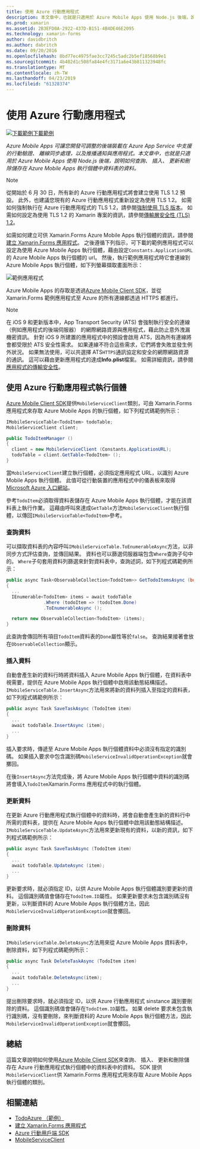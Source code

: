 ```yaml
---
title: 使用 Azure 行動應用程式
description: 本文章中，也就是只適用於 Azure Mobile Apps 使用 Node.js 後端，說明如何查詢、 插入、 更新和刪除儲存在 Azure Mobile Apps 執行個體中資料表的資料。
ms.prod: xamarin
ms.assetid: 2B3EFD0A-2922-437D-B151-4B4DE46E2095
ms.technology: xamarin-forms
author: davidbritch
ms.author: dabritch
ms.date: 09/20/2016
ms.openlocfilehash: 8bd77ec4975fae3cc7245c5adc2b5ef18568b9e1
ms.sourcegitcommit: 4b402d1c508fa84e4fc3171a6e43b811323948fc
ms.translationtype: MT
ms.contentlocale: zh-TW
ms.lasthandoff: 04/23/2019
ms.locfileid: "61328374"
---
```

# <a name="consuming-an-azure-mobile-app"></a>使用 Azure 行動應用程式

[![下載範例](~/media/shared/download.png)下載範例](https://developer.xamarin.com/samples/xamarin-forms/WebServices/TodoAzure/)

_Azure Mobile Apps 可讓您開發可調整的後端裝載在 Azure App Service 中支援的行動驗證、 離線同步處理，以及推播通知與應用程式。本文章中，也就是只適用於 Azure Mobile Apps 使用 Node.js 後端，說明如何查詢、 插入、 更新和刪除儲存在 Azure Mobile Apps 執行個體中資料表的資料。_

> [!NOTE]
> 從開始於 6 月 30 日，所有新的 Azure 行動應用程式將會建立使用 TLS 1.2 預設。 此外，也建議您現有的 Azure 行動應用程式重新設定為使用 TLS 1.2。 如需如何強制執行在 Azure 行動應用程式的 TLS 1.2，請參閱[強制使用 TLS 版本](/azure/app-service/app-service-web-tutorial-custom-ssl#enforce-tls-versions)。 如需如何設定為使用 TLS 1.2 的 Xamarin 專案的資訊，請參閱[傳輸層安全性 (TLS) 1.2](~/cross-platform/app-fundamentals/transport-layer-security.md)。

如需如何建立可供 Xamarin.Forms Azure Mobile Apps 執行個體的資訊，請參閱[建立 Xamarin.Forms 應用程式](https://azure.microsoft.com/documentation/articles/app-service-mobile-xamarin-forms-get-started/)。 之後遵循下列指示，可下載的範例應用程式可以設定為使用 Azure Mobile Apps 執行個體，藉由設定`Constants.ApplicationURL`的 Azure Mobile Apps 執行個體的 url。 然後，執行範例應用程式時它會連線到 Azure Mobile Apps 執行個體，如下列螢幕擷取畫面所示：

![](azure-images/portal.png "範例應用程式")

Azure Mobile Apps 的存取是透過[Azure Mobile Client SDK](https://www.nuget.org/packages/Microsoft.Azure.Mobile.Client/)，並從 Xamarin.Forms 範例應用程式至 Azure 的所有連線都透過 HTTPS 都進行。

> [!NOTE]
> 在 iOS 9 和更新版本中，App Transport Security (ATS) 會強制執行安全的連線 （例如應用程式的後端伺服器） 的網際網路資源與應用程式，藉此防止意外洩漏機密資訊。 針對 iOS 9 所建置的應用程式中的預設會啟用 ATS，因為所有連線將會都受限於 ATS 安全性需求。 如果連線不符合這些需求，它們將會失敗並發生例外狀況。
> 如果無法使用，可以共選擇 ATS`HTTPS`通訊協定和安全的網際網路資源的通訊。 這可以藉由更新應用程式的達成**Info.plist**檔案。 如需詳細資訊，請參閱[應用程式的傳輸安全性](~/ios/app-fundamentals/ats.md)。

## <a name="consuming-an-azure-mobile-app-instance"></a>使用 Azure 行動應用程式執行個體

[Azure Mobile Client SDK](https://www.nuget.org/packages/Microsoft.Azure.Mobile.Client/)提供`MobileServiceClient`類別，可由 Xamarin.Forms 應用程式來存取 Azure Mobile Apps 的執行個體，如下列程式碼範例所示：

```csharp
IMobileServiceTable<TodoItem> todoTable;
MobileServiceClient client;

public TodoItemManager ()
{
  client = new MobileServiceClient (Constants.ApplicationURL);
  todoTable = client.GetTable<TodoItem> ();
}
```

當`MobileServiceClient`建立執行個體，必須指定應用程式 URL，以識別 Azure Mobile Apps 執行個體。 此值可從行動裝置的應用程式中的儀表板來取得[Microsoft Azure 入口網站](https://portal.azure.com/)。

參考`TodoItem`必須取得資料表儲存在 Azure Mobile Apps 執行個體，才能在該資料表上執行作業。 這藉由呼叫來達成`GetTable`方法`MobileServiceClient`執行個體，以傳回`IMobileServiceTable<TodoItem>`參考。

### <a name="querying-data"></a>查詢資料

可以擷取資料表的內容呼叫`IMobileServiceTable.ToEnumerableAsync`方法，以非同步方式評估查詢，並傳回結果。 資料也可以篩選伺服器端包含`Where`查詢子句中的。 `Where`子句套用資料列篩選來針對資料表中，查詢述詞，如下列程式碼範例所示：

```csharp
public async Task<ObservableCollection<TodoItem>> GetTodoItemsAsync (bool syncItems = false)
{
  ...
  IEnumerable<TodoItem> items = await todoTable
              .Where (todoItem => !todoItem.Done)
              .ToEnumerableAsync ();

  return new ObservableCollection<TodoItem> (items);
}
```

此查詢會傳回所有項目`TodoItem`資料表的`Done`屬性等於`false`。 查詢結果接著會放在`ObservableCollection`顯示。

### <a name="inserting-data"></a>插入資料

自動會產生新的資料行時將資料插入 Azure Mobile Apps 執行個體，在資料表中視需要，提供在 Azure Mobile Apps 執行個體中啟用該動態結構描述。 `IMobileServiceTable.InsertAsync`方法用來將新的資料列插入至指定的資料表，如下列程式碼範例所示：

```csharp
public async Task SaveTaskAsync (TodoItem item)
{
  ...
  await todoTable.InsertAsync (item);
  ...
}
```

插入要求時，傳遞至 Azure Mobile Apps 執行個體資料中必須沒有指定的識別碼。 如果插入要求中包含識別碼`MobileServiceInvalidOperationException`就會擲回。

在後`InsertAsync`方法完成後，將 Azure Mobile Apps 執行個體中資料的識別碼將會填入`TodoItem`Xamarin.Forms 應用程式中的執行個體。

### <a name="updating-data"></a>更新資料

在更新 Azure 行動應用程式執行個體中的資料時，將會自動會產生新的資料行中所需的資料表，提供在 Azure Mobile Apps 執行個體中啟用該動態結構描述。 `IMobileServiceTable.UpdateAsync`方法用來更新現有的資料，以新的資訊，如下列程式碼範例所示：

```csharp
public async Task SaveTaskAsync (TodoItem item)
{
  ...
  await todoTable.UpdateAsync (item);
  ...
}
```

更新要求時，就必須指定 ID，以供 Azure Mobile Apps 執行個體識別要更新的資料。 這個識別碼值會儲存在`TodoItem.ID`屬性。 如果更新要求未包含識別碼沒有更新，以判斷資料的 Azure Mobile Apps 執行個體方法，因此`MobileServiceInvalidOperationException`就會擲回。

### <a name="deleting-data"></a>刪除資料

`IMobileServiceTable.DeleteAsync`方法用來從 Azure Mobile Apps 資料表中，刪除資料，如下列程式碼範例所示：

```csharp
public async Task DeleteTaskAsync (TodoItem item)
{
  ...
  await todoTable.DeleteAsync(item);
  ...
}
```

提出刪除要求時，就必須指定 ID，以供 Azure 行動應用程式 sinstance 識別要刪除的資料。 這個識別碼值會儲存在`TodoItem.ID`屬性。 如果 delete 要求未包含執行識別碼，沒有要刪除，來判斷資料的 Azure Mobile Apps 執行個體方法，因此`MobileServiceInvalidOperationException`就會擲回。

## <a name="summary"></a>總結

這篇文章說明如何使用[Azure Mobile Client SDK](https://www.nuget.org/packages/Microsoft.Azure.Mobile.Client/)來查詢、 插入、 更新和刪除儲存在 Azure 行動應用程式執行個體中的資料表中的資料。 SDK 提供`MobileServiceClient`供 Xamarin.Forms 應用程式用來存取 Azure Mobile Apps 執行個體的類別。


## <a name="related-links"></a>相關連結

- [TodoAzure （範例）](https://developer.xamarin.com/samples/xamarin-forms/WebServices/TodoAzure/)
- [建立 Xamarin.Forms 應用程式](https://azure.microsoft.com/documentation/articles/app-service-mobile-xamarin-forms-get-started/)
- [Azure 行動用戶端 SDK](https://www.nuget.org/packages/Microsoft.Azure.Mobile.Client/)
- [MobileServiceClient](https://msdn.microsoft.com/library/azure/microsoft.windowsazure.mobileservices.mobileserviceclient(v=azure.10).aspx)
